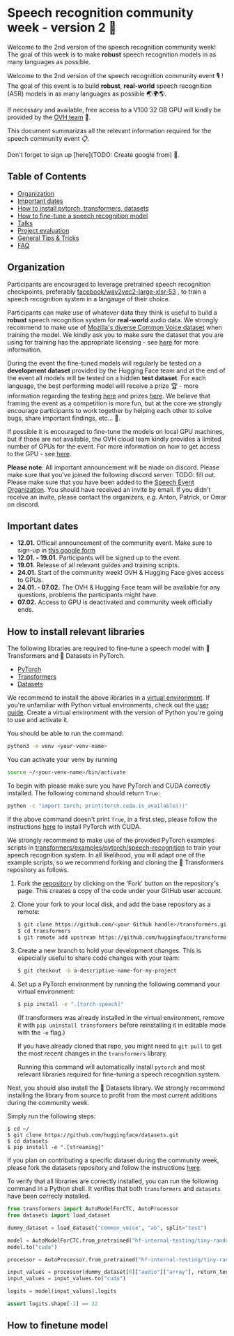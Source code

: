 # Speech recognition community week - version 2 🤗

Welcome to the 2nd version of the speech recognition community week! 
The goal of this week is to make **robust** speech recognition models in as many 
languages as possible.

Welcome to the 2nd version of the speech recognition community event 🎙️ !
The goal of this event is to build **robust**, **real-world** speech recognition (ASR) models in as many languages as possible 🌏🌍🌎.

If necessary and available, free access to a V100 32 GB GPU will kindly be provided by the [OVH team](https://us.ovhcloud.com/) 🚀.

This document summarizas all the relevant information required for the speech 
community event 📋.

Don't forget to sign up [here](TODO: Create google from) 🤗.

## Table of Contents

- [Organization](#organization)
- [Important dates](#important-dates)
- [How to install pytorch, transformers, datasets](#how-to-install-relevant-libraries)
- [How to fine-tune a speech recognition model](#how-to-finetune-model)
- [Talks](#talks)
- [Project evaluation](#project-evaluation)
- [General Tips & Tricks](#general-tips-and-tricks)
- [FAQ](#faq)

## Organization

Participants are encouraged to leverage pretrained speech recognition checkpoints,
preferably [facebook/wav2vec2-large-xlsr-53](https://huggingface.co/facebook/wav2vec2-large-xlsr-53)  , to train a speech recognition system in a langauge of their 
choice.

Participants can make use of whatever data they think is useful to build a 
**robust** speech recognition system for **real-world** audio data. We strongly 
recommend to make use of [Mozilla's diverse Common Voice dataset](https://huggingface.co/datasets/mozilla-foundation/common_voice_7_0) when training the model.
We kindly ask you to make sure the dataset that you are using for training 
has the appropriate licensing - see [here](TODO: ) for more information.

During the event the fine-tuned models will regularly be tested on a **development 
dataset** provided by the Hugging Face team and at the end of the event all models 
will be tested on a hidden **test dataset**. For each language, 
the best performing model will receive a prize 🏆 - more information regarding 
the testing [here](TODO: ) and prizes [here](TODO: ). We believe that framing the 
event as a competition is more fun, but at the core we strongly encourage 
participants to work together by helping each other to solve bugs, share important findings, etc... 🤗.

If possible it is encouraged to fine-tune the models on local GPU machines, but 
if those are not available, the OVH cloud team kindly provides a limited 
number of GPUs for the event. For more information on how to get access to the GPU - see [here](TODO: ).


**Please note**:
All important announcement will be made on discord. Please make sure that 
you've joined the following discord server: TODO: fill out.
Please make sure that you have been added to the [Speech Event Organization](https://huggingface.co/speech-recognition-community-v2). You should have received an 
invite by email. If you didn't receive an invite, please contact the organizers, *e.g.* Anton, Patrick, or Omar on discord.


## Important dates

- **12.01.** Officail announcement of the community event. Make sure to sign-up in [this google form](TODO: )
- **12.01. - 19.01.** Participants will be signed up to the event.
- **19.01.** Release of all relevant guides and training scripts.
- **24.01.** Start of the community week! OVH & Hugging Face gives access to GPUs.
- **24.01. - 07.02.** The OVH & Hugging Face team will be available for any questions, problems the participants might have.
- **07.02.** Access to GPU is deactivated and community week officially ends.

## How to install relevant libraries

The following libraries are required to fine-tune a speech model with 🤗 Transformers and 🤗 Datasets in PyTorch.

- [PyTorch](https://pytorch.org/)
- [Transformers](https://github.com/huggingface/transformers)
- [Datasets](https://github.com/huggingface/datasets)

We recommend to install the above libraries in a [virtual environment](https://docs.python.org/3/library/venv.html). 
If you're unfamiliar with Python virtual environments, check out the [user guide](https://packaging.python.org/guides/installing-using-pip-and-virtual-environments/). Create a virtual environment with the version of Python you're going
to use and activate it.

You should be able to run the command:

```bash
python3 -m venv <your-venv-name>
```

You can activate your venv by running

```bash
source ~/<your-venv-name>/bin/activate
```

To begin with please make sure you have PyTorch and CUDA correctly installed. 
The following command should return ``True``:

```bash
python -c "import torch; print(torch.cuda.is_available())"
```

If the above command doesn't print ``True``, in a first step, please follow the
instructions [here](https://pytorch.org/) to install PyTorch with CUDA.

We strongly recommend to make use of the provided PyTorch examples scripts in [transformers/examples/pytorch/speech-recognition](https://github.com/huggingface/transformers/tree/master/examples/pytorch/speech-recognition) to train your speech recognition
system.
In all likelihood, you will adapt one of the example scripts, so we recommend forking and cloning the 🤗 Transformers repository as follows. 

1. Fork the [repository](https://github.com/huggingface/transformers) by
   clicking on the 'Fork' button on the repository's page. This creates a copy of the code
   under your GitHub user account.

2. Clone your fork to your local disk, and add the base repository as a remote:

   ```bash
   $ git clone https://github.com/<your Github handle>/transformers.git
   $ cd transformers
   $ git remote add upstream https://github.com/huggingface/transformers.git
   ```

3. Create a new branch to hold your development changes. This is especially useful to share code changes with your team:

   ```bash
   $ git checkout -b a-descriptive-name-for-my-project
   ```

4. Set up a PyTorch environment by running the following command your virtual environment:

   ```bash
   $ pip install -e ".[torch-speech]"
   ```

   (If transformers was already installed in the virtual environment, remove
   it with `pip uninstall transformers` before reinstalling it in editable
   mode with the `-e` flag.)

   If you have already cloned that repo, you might need to `git pull` to get the most recent changes in the `transformers`
   library.

   Running this command will automatically install `pytorch` and most relevant 
   libraries required for fine-tuning a speech recognition system.

Next, you should also install the 🤗 Datasets library. We strongly recommend installing the 
library from source to profit from the most current additions during the community week.

Simply run the following steps:

```
$ cd ~/
$ git clone https://github.com/huggingface/datasets.git
$ cd datasets
$ pip install -e ".[streaming]"
```

If you plan on contributing a specific dataset during 
the community week, please fork the datasets repository and follow the instructions 
[here](https://github.com/huggingface/datasets/blob/master/CONTRIBUTING.md#how-to-create-a-pull-request).

To verify that all libraries are correctly installed, you can run the following command in a Python shell.
It verifies that both `transformers` and `datasets` have been correcly installed.

```python
from transformers import AutoModelForCTC, AutoProcessor
from datasets import load_dataset

dummy_dataset = load_dataset("common_voice", "ab", split="test")

model = AutoModelForCTC.from_pretrained("hf-internal-testing/tiny-random-wav2vec2")
model.to("cuda")

processor = AutoProcessor.from_pretrained("hf-internal-testing/tiny-random-wav2vec2")

input_values = processor(dummy_dataset[0]["audio"]["array"], return_tensors="pt", sampling_rate=16_000).input_values
input_values = input_values.to("cuda")

logits = model(input_values).logits

assert logits.shape[-1] == 32
```

## How to finetune model

